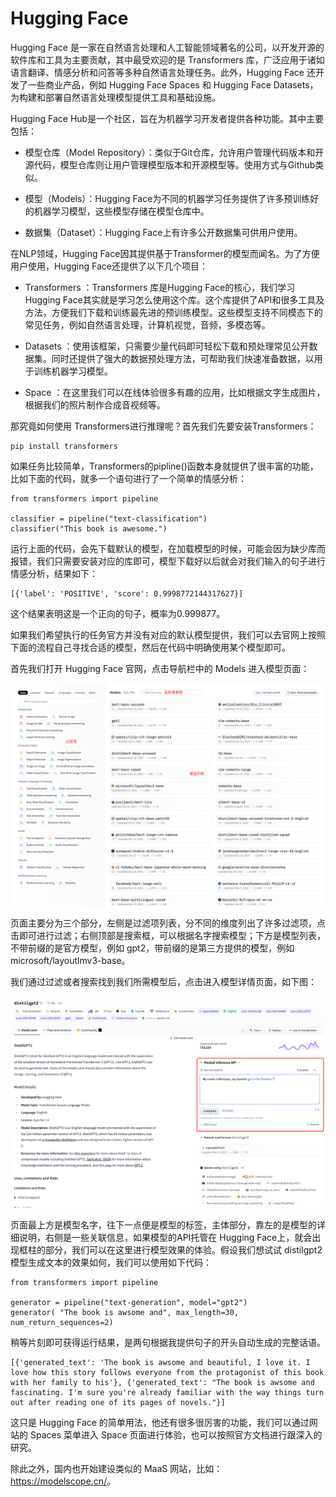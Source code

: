 # Hugging Face

Hugging Face 是一家在自然语言处理和人工智能领域著名的公司，以开发开源的软件库和工具为主要贡献，其中最受欢迎的是 Transformers 库，广泛应用于诸如语言翻译、情感分析和问答等多种自然语言处理任务。此外，Hugging Face 还开发了一些商业产品，例如 Hugging Face Spaces 和 Hugging Face Datasets，为构建和部署自然语言处理模型提供工具和基础设施。

Hugging Face Hub是一个社区，旨在为机器学习开发者提供各种功能。其中主要包括：

* 模型仓库（Model Repository）：类似于Git仓库，允许用户管理代码版本和开源代码，模型仓库则让用户管理模型版本和开源模型等。使用方式与Github类似。

* 模型（Models）：Hugging Face为不同的机器学习任务提供了许多预训练好的机器学习模型，这些模型存储在模型仓库中。

* 数据集（Dataset）：Hugging Face上有许多公开数据集可供用户使用。

在NLP领域，Hugging Face因其提供基于Transformer的模型而闻名。为了方便用户使用，Hugging Face还提供了以下几个项目：

* Transformers ：Transformers 库是Hugging Face的核心，我们学习Hugging Face其实就是学习怎么使用这个库。这个库提供了API和很多工具及方法，方便我们下载和训练最先进的预训练模型。这些模型支持不同模态下的常见任务，例如自然语言处理，计算机视觉，音频，多模态等。

* Datasets ：使用该框架，只需要少量代码即可轻松下载和预处理常见公开数据集。同时还提供了强大的数据预处理方法，可帮助我们快速准备数据，以用于训练机器学习模型。

* Space ：在这里我们可以在线体验很多有趣的应用，比如根据文字生成图片，根据我们的照片制作合成音视频等。

那究竟如何使用 Transformers进行推理呢？首先我们先要安装Transformers：

```
pip install transformers
```

如果任务比较简单，Transformers的pipline()函数本身就提供了很丰富的功能，比如下面的代码，就多一个语句进行了一个简单的情感分析：

```
from transformers import pipeline
​
classifier = pipeline("text-classification")
classifier("This book is awesome.")
```
运行上面的代码，会先下载默认的模型，在加载模型的时候，可能会因为缺少库而报错，我们只需要安装对应的库即可，模型下载好以后就会对我们输入的句子进行情感分析，结果如下：

```
[{'label': 'POSITIVE', 'score': 0.9998772144317627}]
```

这个结果表明这是一个正向的句子，概率为0.999877。

如果我们希望执行的任务官方并没有对应的默认模型提供，我们可以去官网上按照下面的流程自己寻找合适的模型，然后在代码中明确使用某个模型即可。

首先我们打开 Hugging Face 官网，点击导航栏中的 Models 进入模型页面：

![intro](../images/api/huggingface_main.png)

页面主要分为三个部分，左侧是过滤项列表，分不同的维度列出了许多过滤项，点击即可进行过滤；右侧顶部是搜索框，可以根据名字搜索模型；下方是模型列表，不带前缀的是官方模型，例如 gpt2，带前缀的是第三方提供的模型，例如 microsoft/layoutlmv3-base。

我们通过过滤或者搜索找到我们所需模型后，点击进入模型详情页面，如下图：

![intro](../images/api/huggingface_detail.png)

页面最上方是模型名字，往下一点便是模型的标签，主体部分，靠左的是模型的详细说明，右侧是一些关联信息，如果模型的API托管在 Hugging Face上，就会出现框柱的部分，我们可以在这里进行模型效果的体验。假设我们想试试 distilgpt2 模型生成文本的效果如何，我们可以使用如下代码：

```
from transformers import pipeline

generator = pipeline("text-generation", model="gpt2")
generator( "The book is awsome and", max_length=30, num_return_sequences=2)
```

稍等片刻即可获得运行结果，是两句根据我提供句子的开头自动生成的完整话语。

```
[{'generated_text': 'The book is awsome and beautiful, I love it. I love how this story follows everyone from the protagonist of this book with her family to his'}, {'generated_text': "The book is awsome and fascinating. I'm sure you're already familiar with the way things turn out after reading one of its pages of novels."}]
```

这只是 Hugging Face 的简单用法，他还有很多很厉害的功能，我们可以通过网站的 Spaces 菜单进入 Space 页面进行体验，也可以按照官方文档进行跟深入的研究。

除此之外，国内也开始建设类似的 MaaS 网站，比如：<https://modelscope.cn/>。
